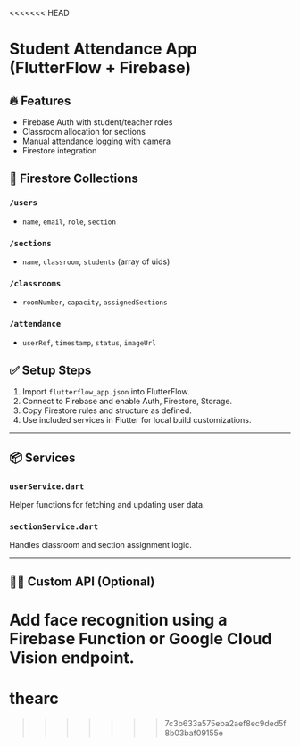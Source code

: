 <<<<<<< HEAD

# Student Attendance App (FlutterFlow + Firebase)

## 🔥 Features
- Firebase Auth with student/teacher roles
- Classroom allocation for sections
- Manual attendance logging with camera
- Firestore integration

## 📁 Firestore Collections

### `/users`
- `name`, `email`, `role`, `section`

### `/sections`
- `name`, `classroom`, `students` (array of uids)

### `/classrooms`
- `roomNumber`, `capacity`, `assignedSections`

### `/attendance`
- `userRef`, `timestamp`, `status`, `imageUrl`

## ✅ Setup Steps
1. Import `flutterflow_app.json` into FlutterFlow.
2. Connect to Firebase and enable Auth, Firestore, Storage.
3. Copy Firestore rules and structure as defined.
4. Use included services in Flutter for local build customizations.

---

## 📦 Services

### `userService.dart`
Helper functions for fetching and updating user data.

### `sectionService.dart`
Handles classroom and section assignment logic.

---

## 👩‍💻 Custom API (Optional)
Add face recognition using a Firebase Function or Google Cloud Vision endpoint.
=======
# thearc
>>>>>>> 7c3b633a575eba2aef8ec9ded5f8b03baf09155e
